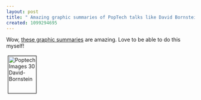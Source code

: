 ```yaml
---
layout: post
title: " Amazing graphic summaries of PopTech talks like David Bornstein's"
created: 1099294695
---
```

<p>
Wow, <a href="http://www.alphachimp.com/poptech/">these graphic summaries</a> are amazing. Love to be able to do this myself!
</p><p>
<a href="http://www.rolandtanglao.com/images/_poptech_images_30_David-Bornstein.jpg" onclick="window.open('http://www.rolandtanglao.com/images/_poptech_images_30_David-Bornstein.jpg','popup','width=576,height=764,scrollbars=no,resizable=yes,toolbar=no,directories=no,location=no,menubar=no,status=yes,left=0,top=0');return false"><img src="http://www.rolandtanglao.com/images/_poptech_images_30_David-Bornstein-tm.jpg" height="100" width="75" border="1" hspace="4" vspace="4" alt=" Poptech Images 30 David-Bornstein" title=" Poptech Images 30 David-Bornstein" /></a>
</p>

